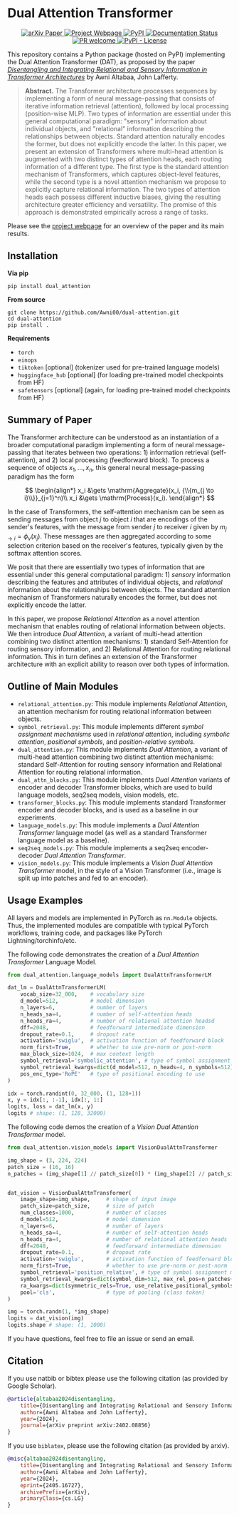 # Dual Attention Transformer

<p align='center'>
    <a href=https://arxiv.org/abs/2405.16727>
        <img alt="arXiv Paper" src="https://img.shields.io/badge/arXiv-paper-brown?logo=arxiv">
    </a>
    <a href=https://awni.xyz/dual-attention>
        <img alt="Project Webpage" src="https://img.shields.io/badge/www-website-royalblue">
    </a>
    <!-- <a href='https://www.python.org/downloads/release'>
  	    <img alt="Python 3.10+" src='https://img.shields.io/badge/python-3.10+-royalblue.svg'/>
    </a> -->
    <a href="https://pypi.org/project/dual-attention/">
        <img alt="PyPI" src="https://img.shields.io/pypi/v/dual-attention" alt="PyPI version">
    </a>
    <a href='https://dual-attention-transformer.readthedocs.io/en/latest/?badge=latest'>
        <img src='https://readthedocs.org/projects/dual-attention-transformer/badge/?version=latest' alt='Documentation Status' />
    </a>
    <a href=https://dual-attention-transformer.readthedocs.io/en/latest/troubleshooting-contributing.html#contributing>
        <img alt='PR welcome' src='https://img.shields.io/badge/PR-Welcome-%23FF8300.svg?'/>
    </a>
    <a href='https://github.com/Awni00/dual-attention/blob/main/LICENSE'>
        <img alt="PyPI - License" src="https://img.shields.io/pypi/l/dual-attention"/>
    </a>
</p>

This repository contains a Python package (hosted on PyPI) implementing the Dual Attention Transformer (DAT), as proposed by the paper [*Disentangling and Integrating Relational and Sensory Information in Transformer Architectures*](https://arxiv.org/abs/2405.16727) by Awni Altabaa, John Lafferty.

> **Abstract.** The Transformer architecture processes sequences by implementing a form of neural message-passing that consists of iterative information retrieval (attention), followed by local processing (position-wise MLP). Two types of information are essential under this general computational paradigm: "sensory" information about individual objects, and "relational" information describing the relationships between objects. Standard attention naturally encodes the former, but does not explicitly encode the latter. In this paper, we present an extension of Transformers where multi-head attention is augmented with two distinct types of attention heads, each routing information of a different type. The first type is the standard attention mechanism of Transformers, which captures object-level features, while the second type is a novel attention mechanism we propose to explicitly capture relational information. The two types of attention heads each possess different inductive biases, giving the resulting architecture greater efficiency and versatility. The promise of this approach is demonstrated empirically across a range of tasks.

Please see the [project webpage](awni.xyz/dual-attention) for an overview of the paper and its main results.

## Installation

**Via pip**
```
pip install dual_attention
```

**From source**
```
git clone https://github.com/Awni00/dual-attention.git
cd dual-attention
pip install .
```

**Requirements**

- `torch`
- `einops`
- `tiktoken` [optional] (tokenizer used for pre-trained language models)
- `huggingface_hub` [optional] (for loading pre-trained model checkpoints from HF)
- `safetensors` [optional] (again, for loading pre-trained model checkpoints from HF)


## Summary of Paper

The Transformer architecture can be understood as an instantiation of a broader computational paradigm implementing a form of neural message-passing that iterates between two operations: 1) information retrieval (self-attention), and 2) local processing (feedforward block). To process a sequence of objects $x_1, \ldots, x_n$, this general neural message-passing paradigm has the form

$$
\begin{align*}
x_i &\gets \mathrm{Aggregate}(x_i, {\\{m_{j \to i}\\}}_{j=1}^n)\\
x_i &\gets \mathrm{Process}(x_i).
\end{align*}
$$

In the case of Transformers, the self-attention mechanism can be seen as sending messages from object $j$ to object $i$ that are encodings of the sender's features, with the message from sender $j$ to receiver $i$ given by $m_{j \to i} = \phi_v(x_j)$. These messages are then aggregated according to some selection criterion based on the receiver's features, typically given by the softmax attention scores.

We posit that there are essentially two types of information that are essential under this general computational paradigm: 1) *sensory* information describing the features and attributes of individual objects, and *relational* information about the relationships between objects. The standard attention mechanism of Transformers naturally encodes the former, but does not explicitly encode the latter.

In this paper, we propose *Relational Attention* as a novel attention mechanism that enables routing of relational information between objects. We then introduce *Dual Attention*, a variant of multi-head attention combining two distinct attention mechanisms: 1) standard Self-Attention for routing sensory information, and 2) Relational Attention for routing relational information. This in turn defines an extension of the Transformer architecture with an explicit ability to reason over both types of information.

## Outline of Main Modules

- `relational_attention.py`: This module implements *Relational Attention*, an attention mechanism for routing relational information between objects.
- `symbol_retrieval.py`: This module implements different *symbol assignment mechanisms* used in *relational attention*, including *symbolic attention*, *positional symbols*, and *position-relative symbols*.
- `dual_attention.py`: This module implements *Dual Attention*, a variant of multi-head attention combining two distinct attention mechanisms: standard Self-Attention for routing sensory information and Relational Attention for routing relational information.
- `dual_attn_blocks.py`: This module implements *Dual Attention* variants of encoder and decoder Transformer blocks, which are used to build language models, seq2seq models, vision models, etc.
- `transformer_blocks.py`: This module implements standard Transformer encoder and decoder blocks, and is used as a baseline in our experiments.
- `language_models.py`: This module implements a *Dual Attention Transformer* language model (as well as a standard Transformer language model as a baseline).
- `seq2seq_models.py`: This module implements a seq2seq encoder-decoder *Dual Attention Transformer*.
- `vision_models.py`: This module implements a *Vision Dual Attention Transformer* model, in the style of a Vision Transformer (i.e., image is split up into patches and fed to an encoder).


## Usage Examples

All layers and models are implemented in PyTorch as `nn.Module` objects. Thus, the implemented modules are compatible with typical PyTorch workflows, training code, and packages like PyTorch Lightning/torchinfo/etc.

The following code demonstrates the creation of a *Dual Attention Transformer* Language Model.

```python
from dual_attention.language_models import DualAttnTransformerLM

dat_lm = DualAttnTransformerLM(
    vocab_size=32_000,    # vocabulary size
    d_model=512,          # model dimension
    n_layers=6,           # number of layers
    n_heads_sa=4,         # number of self-attention heads
    n_heads_ra=4,         # number of relational attention headsd
    dff=2048,             # feedforward intermediate dimension
    dropout_rate=0.1,     # dropout rate
    activation='swiglu',  # activation function of feedforward block
    norm_first=True,      # whether to use pre-norm or post-norm
    max_block_size=1024,  # max context length
    symbol_retrieval='symbolic_attention', # type of symbol assignment mechanism
    symbol_retrieval_kwargs=dict(d_model=512, n_heads=4, n_symbols=512),
    pos_enc_type='RoPE'   # type of positional encoding to use
)

idx = torch.randint(0, 32_000, (1, 128+1))
x, y = idx[:, :-1], idx[:, 1:]
logits, loss = dat_lm(x, y)
logits # shape: (1, 128, 32000)
```

The following code demos the creation of a *Vision Dual Attention Transformer* model.

```python
from dual_attention.vision_models import VisionDualAttnTransformer

img_shape = (3, 224, 224)
patch_size = (16, 16)
n_patches = (img_shape[1] // patch_size[0]) * (img_shape[2] // patch_size[1])


dat_vision = VisionDualAttnTransformer(
    image_shape=img_shape,     # shape of input image
    patch_size=patch_size,     # size of patch
    num_classes=1000,          # number of classes
    d_model=512,               # model dimension
    n_layers=6,                # number of layers
    n_heads_sa=4,              # number of self-attention heads
    n_heads_ra=4,              # number of relational attention heads
    dff=2048,                  # feedforward intermediate dimension
    dropout_rate=0.1,          # dropout rate
    activation='swiglu',       # activation function of feedforward block
    norm_first=True,           # whether to use pre-norm or post-norm
    symbol_retrieval='position_relative', # type of symbol assignment mechanism
    symbol_retrieval_kwargs=dict(symbol_dim=512, max_rel_pos=n_patches+1),
    ra_kwargs=dict(symmetric_rels=True, use_relative_positional_symbols=True),
    pool='cls',                # type of pooling (class token)
)

img = torch.randn(1, *img_shape)
logits = dat_vision(img)
logits.shape # shape: (1, 1000)
```

If you have questions, feel free to file an issue or send an email.

## Citation

If you use natbib or bibtex please use the following citation (as provided by Google Scholar).
```bibtex
@article{altabaa2024disentangling,
    title={Disentangling and Integrating Relational and Sensory Information in Transformer Architectures},
    author={Awni Altabaa and John Lafferty},
    year={2024},
    journal={arXiv preprint arXiv:2402.08856}
}
```

If you use `biblatex`, please use the following citation (as provided by arxiv).
```bibtex
@misc{altabaa2024disentangling,
    title={Disentangling and Integrating Relational and Sensory Information in Transformer Architectures},
    author={Awni Altabaa and John Lafferty},
    year={2024},
    eprint={2405.16727},
    archivePrefix={arXiv},
    primaryClass={cs.LG}
}
```
